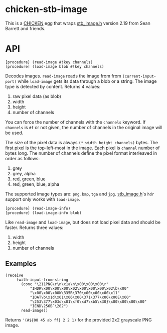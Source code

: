   [CHICKEN]: http://call-cc.org
  [stb_image.h]: https://github.com/nothings/stb

# chicken-stb-image

This is a [CHICKEN] egg that wraps [stb_image.h] version 2.19 from
Sean Barrett and friends.

# API

    [procedure] (read-image #!key channels)
    [procedure] (load-image blob #!key channels)

Decodes images. `read-image` reads the image from from
`(current-input-port)` while `load-image` gets its data through a blob
or a string. The image type is detected by content. Returns 4 values:

1. raw pixel data (as blob)
2. width
3. height
4. number of channels

You can force the number of channels with the `channels` keyword. If
`channels` is `#f` or not given, the number of channels in the
original image will be used.

The size of the pixel data is always `(* width height channels)`
bytes. The first pixel is the top-left-most in the image. Each pixel
is `channel` number of bytes long. The number of channels define the
pixel format interleaved in order as follows:

1. grey
2. grey, alpha
3. red, green, blue
4. red, green, blue, alpha

The supported image types are: `png`, `bmp`, `tga` and
`jpg`. [stb_image.h]'s `hdr` support only works with `load-image`.

    [procedure] (read-image-info)
	[procedure] (load-image-info blob)

Like `read-image` and `load-image`, but does not load pixel data and
should be faster. Returns three values:

1. width
2. height
3. number of channels

## Examples


    (receive
         (with-input-from-string
           (conc "\211PNG\r\n\x1a\n\x00\x00\x00\r"
               "IHDR\x00\x00\x00\x02\x00\x00\x00\x02\b\x00"
               "\x00\x00\x00W\335R\370\x00\x00\x00\x11"
               "IDAT\b\x1d\x01\x06\x00\371\377\x00\x00E\x00"
               "\253\377\x03o\x01\xf0\xd7\xb5\x30}\x00\x00\x00\x00"
               "IEND\256B`\202")
           read-image))

Returns `'(#${00 45 ab ff} 2 2 1)` for the provided 2x2 grayscale PNG
image.
